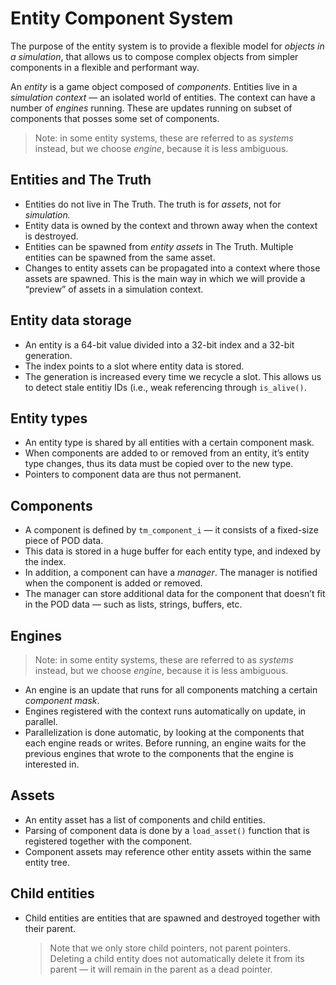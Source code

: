 # Entity Component System

The purpose of the entity system is to provide a flexible model for *objects in a simulation*, that
allows us to compose complex objects from simpler components in a flexible and performant way.

An *entity* is a game object composed of *components*. Entities live in a *simulation context* — an
isolated world of entities. The context can have a number of *engines* running. These are updates
running on subset of components that posses some set of components. 

> Note: in some entity systems, these are referred to as *systems* instead, but we choose *engine*, because it is less ambiguous.



## Entities and The Truth

- Entities do not live in The Truth. The truth is for *assets*, not for *simulation.*
- Entity data is owned by the context and thrown away when the context is destroyed.
- Entities can be spawned from *entity assets* in The Truth. Multiple entities can be spawned from
  the same asset.
- Changes to entity assets can be propagated into a context where those assets are spawned. This is
  the main way in which we will provide a “preview” of assets in a simulation context.



## Entity data storage

- An entity is a 64-bit value divided into a 32-bit index and a 32-bit generation.
- The index points to a slot where entity data is stored.
- The generation is increased every time we recycle a slot. This allows us to detect stale entitiy
  IDs (i.e., weak referencing through `is_alive()`.



## Entity types

- An entity type is shared by all entities with a certain component mask.
- When components are added to or removed from an entity, it’s entity type changes, thus its data
  must be copied over to the new type.
- Pointers to component data are thus not permanent.



## Components

- A component is defined by `tm_component_i` — it consists of a fixed-size piece of POD data.
- This data is stored in a huge buffer for each entity type, and indexed by the index.
- In addition, a component can have a *manager*. The manager is notified when the component is added
  or removed.
- The manager can store additional data for the component that doesn’t fit in the POD data — such as
  lists, strings, buffers, etc.

## Engines

> Note: in some entity systems, these are referred to as *systems* instead, but we choose *engine*, because it is less ambiguous.



- An engine is an update that runs for all components matching a certain *component mask*.
- Engines registered with the context runs automatically on update, in parallel.
- Parallelization is done automatic, by looking at the components that each engine reads or writes.
  Before running, an engine waits for the previous engines that wrote to the components that the
  engine is interested in.

## Assets

- An entity asset has a list of components and child entities.
- Parsing of component data is done by a `load_asset()` function that is registered together with
  the component.
- Component assets may reference other entity assets within the same entity tree.

## Child entities

- Child entities are entities that are spawned and destroyed together with their parent.

  > Note that we only store child pointers, not parent pointers. Deleting a child entity does not
  > automatically delete it from its parent — it will remain in the parent as a dead pointer.

